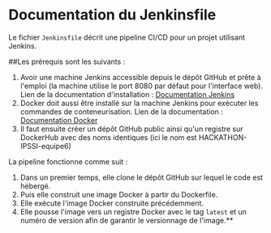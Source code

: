 # Documentation du Jenkinsfile

Le fichier `Jenkinsfile` décrit une pipeline CI/CD pour un projet utilisant Jenkins.

##Les prérequis sont les suivants :

1. Avoir une machine Jenkins accessible depuis le dépôt GitHub et prête à l'emploi (la machine utilise le port 8080 par défaut pour l'interface web). Lien de la documentation d'installation : [Documentation Jenkins](https://www.jenkins.io/doc/book/installing/)
2. Docker doit aussi être installé sur la machine Jenkins pour exécuter les commandes de conteneurisation. Lien de la documentation : [Documentation Docker](https://docs.docker.com/get-started/get-docker/)
3. Il faut ensuite créer un dépôt GitHub public ainsi qu'un registre sur DockerHub avec des noms identiques (ici le nom est HACKATHON-IPSSI-equipe6)

La pipeline fonctionne comme suit :

1. Dans un premier temps, elle clone le dépôt GitHub sur lequel le code est hébergé.
2. Puis elle construit une image Docker à partir du Dockerfile.
3. Elle exécute l'image Docker construite précédemment.
4. Elle pousse l'image vers un registre Docker avec le tag `latest` et un numéro de version afin de garantir le versionnage de l'image.**
